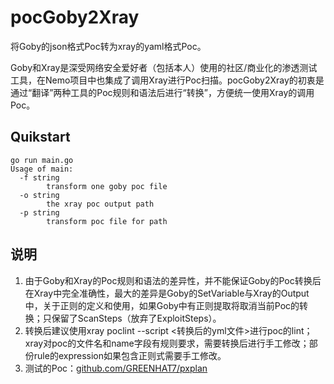 # pocGoby2Xray
将Goby的json格式Poc转为xray的yaml格式Poc。

Goby和Xray是深受网络安全爱好者（包括本人）使用的社区/商业化的渗透测试工具，在Nemo项目中也集成了调用Xray进行Poc扫描。pocGoby2Xray的初衷是通过“翻译”两种工具的Poc规则和语法后进行“转换”，方便统一使用Xray的调用Poc。



## Quikstart

```
go run main.go
Usage of main:
  -f string
    	transform one goby poc file
  -o string
    	the xray poc output path
  -p string
    	transform poc file for path
```



## 说明

1. 由于Goby和Xray的Poc规则和语法的差异性，并不能保证Goby的Poc转换后在Xray中完全准确性，最大的差异是Goby的SetVariable与Xray的Output中，关于正则的定义和使用，如果Goby中有正则提取将取消当前Poc的转换；只保留了ScanSteps（放弃了ExploitSteps）。
2. 转换后建议使用xray poclint --script <转换后的yml文件>进行poc的lint；xray对poc的文件名和name字段有规则要求，需要转换后进行手工修改；部份rule的expression如果包含正则式需要手工修改。
3. 测试的Poc：[github.com/GREENHAT7/pxplan](https://github.com/GREENHAT7/pxplan/tree/main/goby_pocs)

